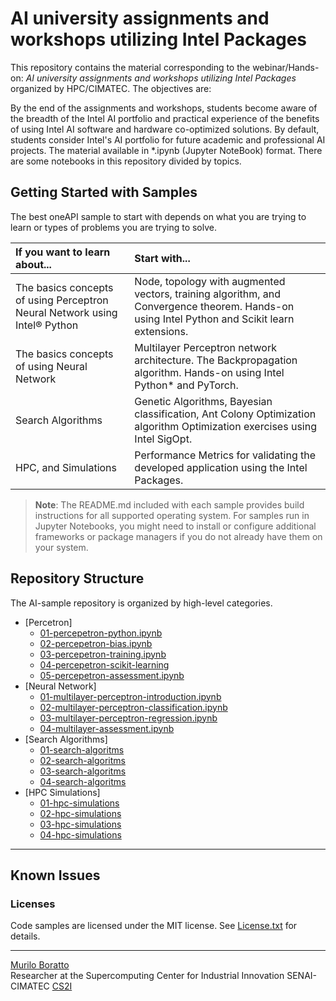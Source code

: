 # AI university assignments and workshops utilizing Intel Packages <br/>

This repository contains the material corresponding to the webinar/Hands-on: _AI university assignments and workshops utilizing Intel Packages_ organized by HPC/CIMATEC. The objectives are:

By the end of the assignments and workshops, students become aware of the breadth of the Intel AI portfolio and practical experience of the benefits of using Intel AI software and hardware co-optimized solutions. By default, students consider Intel's AI portfolio for future academic and professional AI projects. The material available in \*.ipynb (Jupyter NoteBook) format. There are some notebooks in this repository divided by topics.

## Getting Started with Samples

The best oneAPI sample to start with depends on what you are trying to learn or types of problems you are trying to solve.

| If you want to learn about... | Start with...
|:---                           |:---
| The basics concepts of using Perceptron Neural Network using Intel® Python  | Node, topology with augmented vectors, training algorithm, and Convergence theorem. Hands-on using Intel Python and Scikit learn extensions.
| The basics concepts of using Neural Network | Multilayer Perceptron network architecture. The Backpropagation algorithm. Hands-on using Intel Python* and PyTorch.
| Search Algorithms    | Genetic Algorithms, Bayesian classification, Ant Colony Optimization algorithm Optimization exercises using Intel SigOpt.
| HPC, and  Simulations | Performance Metrics for validating the developed application using the Intel Packages.

>**Note**: The README.md included with each sample provides build instructions for all supported operating system. For samples run in Jupyter Notebooks, you might need to install or configure additional frameworks or package managers if you do not already have them on your system.

## Repository Structure

The AI-sample repository is organized by high-level categories.

- [Percetron]
  - [01-percepetron-python.ipynb](https://github.com/muriloboratto/AI-intelOneAPI/blob/master/01-percepetron-python.ipynb)
  - [02-percepetron-bias.ipynb](https://github.com/muriloboratto/AI-intelOneAPI/blob/master/02-percepetron-bias.ipynb)
  - [03-percepetron-training.ipynb](https://github.com/muriloboratto/AI-intelOneAPI/blob/master/03-percepetron-training.ipynb)
  - [04-percepetron-scikit-learning](https://github.com/muriloboratto/AI-intelOneAPI/blob/master/04-percepetron-scikit-learning)
  - [05-percepetron-assessment.ipynb](https://github.com/muriloboratto/AI-intelOneAPI/blob/master/05-percepetron-assessment.ipynb)
- [Neural Network]
  - [01-multilayer-perceptron-introduction.ipynb](https://github.com/oneapi-src/oneAPI-samples/tree/master/DirectProgramming/)
  - [02-multilayer-perceptron-classification.ipynb](https://github.com/oneapi-src/oneAPI-samples/tree/master/DirectProgramming/)
  - [03-multilayer-perceptron-regression.ipynb](https://github.com/oneapi-src/oneAPI-samples/tree/master/DirectProgramming/)
  - [04-multilayer-assessment.ipynb](https://github.com/oneapi-src/oneAPI-samples/tree/master/DirectProgramming/)
- [Search Algorithms]
  - [01-search-algoritms](https://github.com/muriloboratto)
  - [02-search-algoritms](https://github.com/muriloboratto)
  - [03-search-algoritms](https://github.com/muriloboratto)
  - [04-search-algoritms](https://github.com/muriloboratto)
- [HPC Simulations]
  - [01-hpc-simulations](https://github.com/muriloboratto)
  - [02-hpc-simulations](https://github.com/muriloboratto)
  - [03-hpc-simulations](https://github.com/muriloboratto)
  - [04-hpc-simulations](https://github.com/muriloboratto) 
---

## Known Issues

### Licenses

Code samples are licensed under the MIT license. See [License.txt](https://github.com/oneapi-src/oneAPI-samples/blob/master/License.txt) for details.

---

[Murilo Boratto](http://lattes.cnpq.br/9222855062709254) <br/>
Researcher at the Supercomputing Center for Industrial Innovation SENAI-CIMATEC [CS2I](http://www.senaicimatec.com.br/) <br/>
